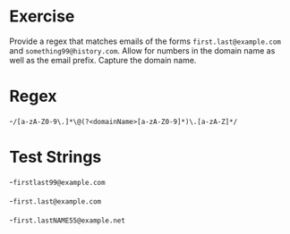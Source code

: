 # Exercise
Provide a regex that matches emails of the forms `first.last@example.com` and `something99@history.com`. Allow for numbers in the domain name as well as the email prefix. Capture the domain name.

# Regex
-`/[a-zA-Z0-9\.]*\@(?<domainName>[a-zA-Z0-9]*)\.[a-zA-Z]*/`


# Test Strings
-`firstlast99@example.com`<br />   
-`first.last@example.com`<br />  
-`first.lastNAME55@example.net`
